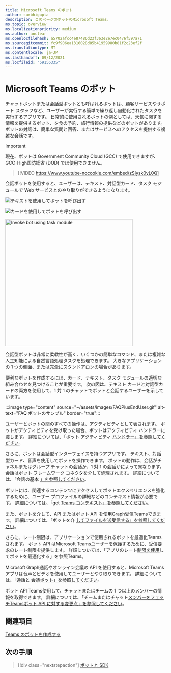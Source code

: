 ```yaml
---
title: Microsoft Teams のボット
author: surbhigupta
description: このページのボットのMicrosoft Teams。
ms.topic: overview
ms.localizationpriority: medium
ms.author: anclear
ms.openlocfilehash: a5702afcc4e87486d23f363e2e7ec0476f597a71
ms.sourcegitcommit: fc9f906ea1316028d85b41959980b81f2c23ef2f
ms.translationtype: MT
ms.contentlocale: ja-JP
ms.lasthandoff: 09/12/2021
ms.locfileid: "59156335"
---
```

# <a name="bots-in-microsoft-teams"></a>Microsoft Teams のボット

チャットボットまたは会話型ボットとも呼ばれるボットは、顧客サービスやサポート スタッフなど、ユーザーが実行する簡単で繰り返し自動化されたタスクを実行するアプリです。 日常的に使用されるボットの例としては、天気に関する情報を提供するボット、夕食の予約、旅行情報の提供などのボットがあります。 ボットの対話は、簡単な質問と回答、またはサービスへのアクセスを提供する複雑な会話です。

> [!IMPORTANT]
> 現在、ボットは Government Community Cloud (GCC) で使用できますが、GCC-High国防総省 (DOD) では使用できません。

> [!VIDEO https://www.youtube-nocookie.com/embed/zSIysk0yL0Q]

会話ボットを使用すると、ユーザーは、テキスト、対話型カード、タスク モジュールで Web サービスとのやり取りができるようになります。

![テキストを使用してボットを呼び出す](~/assets/images/invokebotwithtext.png)

![カードを使用してボットを呼び出す](~/assets/images/invokebotwithcard.png)

<img src="~/assets/images/task-module-example.png" alt="Invoke bot using task module" width="400"/>

会話型ボットは非常に柔軟性が高く、いくつかの簡単なコマンド、または複雑な人工知能による自然言語処理タスクを処理できます。 大きなアプリケーションの 1 つの側面、または完全にスタンドアロンの場合があります。

便利なボットを作成するには、カード、テキスト、タスク モジュールの適切な組み合わせを見つけることが重要です。 次の図は、テキスト カードと対話型カードの両方を使用して、1 対 1 のチャットでボットと会話するユーザーを示しています。

:::image type="content" source="~/assets/images/FAQPlusEndUser.gif" alt-text="FAQ ボットのサンプル" border="true":::

ユーザーとボットの間のすべての操作は、アクティビティとして表されます。 ボットがアクティビティを受け取った場合、ボットはアクティビティ ハンドラーに渡します。 詳細については、「ボット アクティビティ [ハンドラー」を参照してください](~/bots/bot-basics.md)。 

さらに、ボットは会話型インターフェイスを持つアプリです。 テキスト、対話型カード、音声を使用してボットを操作できます。 ボットの動作は、会話がチャネルまたはグループ チャットの会話か、1 対 1 の会話かによって異なります。 会話はボット フレームワーク コネクタを介して処理されます。 詳細については、「会話の基本 [」を参照してください](~/bots/how-to/conversations/conversation-basics.md)。

ボットには、関連するコンテンツにアクセスしてボットエクスペリエンスを強化するために、ユーザー プロファイルの詳細などのコンテキスト情報が必要です。 詳細については、「get [Teams コンテキスト」を参照してください](~/bots/how-to/get-teams-context.md)。 

また、ボットを介して、API またはボット API を使用Graph受信Teamsできます。 詳細については、「ボットを介 [してファイルを送受信する」を参照してください](~/bots/how-to/bots-filesv4.md)。

さらに、レート制限は、アプリケーションで使用されるボットを最適化Teamsされます。 ボット API はMicrosoft Teamsユーザーを保護するために、受信要求のレート制限を提供します。 詳細については、「アプリのレート[制限を使用](~/bots/how-to/rate-limit.md)してボットを最適化する」を参照Teams。

Microsoft Graph通話やオンライン会議の API を使用すると、Microsoft Teamsアプリは音声とビデオを使用してユーザーとやり取りできます。 詳細については、「通話と [会議ボット」を参照してください](~/bots/calls-and-meetings/calls-meetings-bots-overview.md)。 

ボット API Teams使用して、チャットまたはチームの 1 つ以上のメンバーの情報を取得できます。 詳細については、「チームまたはチャット[メンバーをフェッチTeamsボット API に対する変更点」を参照してください](~/resources/team-chat-member-api-changes.md)。

## <a name="see-also"></a>関連項目

[Teams のボットを作成する](~/bots/how-to/create-a-bot-for-teams.md)

## <a name="next-step"></a>次の手順

> [!div class="nextstepaction"]
> [ボットと SDK](~/bots/bot-features.md)
